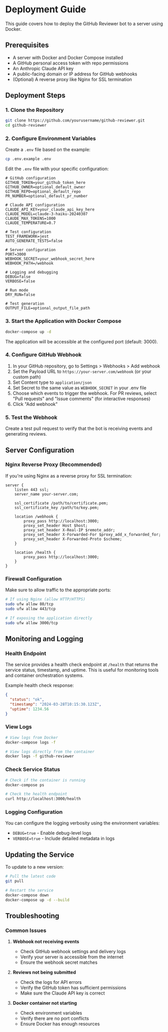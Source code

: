 # Deployment Guide

This guide covers how to deploy the GitHub Reviewer bot to a server using Docker.

## Prerequisites

- A server with Docker and Docker Compose installed
- A GitHub personal access token with repo permissions
- An Anthropic Claude API key
- A public-facing domain or IP address for GitHub webhooks
- (Optional) A reverse proxy like Nginx for SSL termination

## Deployment Steps

### 1. Clone the Repository

```bash
git clone https://github.com/yourusername/github-reviewer.git
cd github-reviewer
```

### 2. Configure Environment Variables

Create a `.env` file based on the example:

```bash
cp .env.example .env
```

Edit the `.env` file with your specific configuration:

```
# GitHub configuration
GITHUB_TOKEN=your_github_token_here
GITHUB_OWNER=optional_default_owner
GITHUB_REPO=optional_default_repo
PR_NUMBER=optional_default_pr_number

# Claude API configuration
CLAUDE_API_KEY=your_claude_api_key_here
CLAUDE_MODEL=claude-3-haiku-20240307
CLAUDE_MAX_TOKENS=1000
CLAUDE_TEMPERATURE=0.7

# Test configuration
TEST_FRAMEWORK=jest
AUTO_GENERATE_TESTS=false

# Server configuration
PORT=3000
WEBHOOK_SECRET=your_webhook_secret_here
WEBHOOK_PATH=/webhook

# Logging and debugging
DEBUG=false
VERBOSE=false

# Run mode
DRY_RUN=false

# Test generation
OUTPUT_FILE=optional_output_file_path
```

### 3. Start the Application with Docker Compose

```bash
docker-compose up -d
```

The application will be accessible at the configured port (default: 3000).

### 4. Configure GitHub Webhook

1. In your GitHub repository, go to Settings > Webhooks > Add webhook
2. Set the Payload URL to `https://your-server.com/webhook` (or your custom path)
3. Set Content type to `application/json`
4. Set Secret to the same value as `WEBHOOK_SECRET` in your .env file
5. Choose which events to trigger the webhook. For PR reviews, select "Pull requests" and "Issue comments" (for interactive responses)
6. Click "Add webhook"

### 5. Test the Webhook

Create a test pull request to verify that the bot is receiving events and generating reviews.

## Server Configuration

### Nginx Reverse Proxy (Recommended)

If you're using Nginx as a reverse proxy for SSL termination:

```nginx
server {
    listen 443 ssl;
    server_name your-server.com;

    ssl_certificate /path/to/certificate.pem;
    ssl_certificate_key /path/to/key.pem;

    location /webhook {
        proxy_pass http://localhost:3000;
        proxy_set_header Host $host;
        proxy_set_header X-Real-IP $remote_addr;
        proxy_set_header X-Forwarded-For $proxy_add_x_forwarded_for;
        proxy_set_header X-Forwarded-Proto $scheme;
    }

    location /health {
        proxy_pass http://localhost:3000;
    }
}
```

### Firewall Configuration

Make sure to allow traffic to the appropriate ports:

```bash
# If using Nginx (allow HTTP/HTTPS)
sudo ufw allow 80/tcp
sudo ufw allow 443/tcp

# If exposing the application directly
sudo ufw allow 3000/tcp
```

## Monitoring and Logging

### Health Endpoint

The service provides a health check endpoint at `/health` that returns the service status, timestamp, and uptime. This is useful for monitoring tools and container orchestration systems.

Example health check response:
```json
{
  "status": "ok",
  "timestamp": "2024-03-28T10:15:30.123Z",
  "uptime": 1234.56
}
```

### View Logs

```bash
# View logs from Docker
docker-compose logs -f

# View logs directly from the container
docker logs -f github-reviewer
```

### Check Service Status

```bash
# Check if the container is running
docker-compose ps

# Check the health endpoint
curl http://localhost:3000/health
```

### Logging Configuration

You can configure the logging verbosity using the environment variables:
- `DEBUG=true` - Enable debug-level logs 
- `VERBOSE=true` - Include detailed metadata in logs

## Updating the Service

To update to a new version:

```bash
# Pull the latest code
git pull

# Restart the service
docker-compose down
docker-compose up -d --build
```

## Troubleshooting

### Common Issues

1. **Webhook not receiving events**
   - Check GitHub webhook settings and delivery logs
   - Verify your server is accessible from the internet
   - Ensure the webhook secret matches

2. **Reviews not being submitted**
   - Check the logs for API errors
   - Verify the GitHub token has sufficient permissions
   - Make sure the Claude API key is correct

3. **Docker container not starting**
   - Check environment variables
   - Verify there are no port conflicts
   - Ensure Docker has enough resources